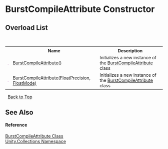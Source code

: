 # BurstCompileAttribute Constructor 
 


## Overload List
&nbsp;<table><tr><th></th><th>Name</th><th>Description</th></tr><tr><td>![Public method](media/pubmethod.gif "Public method")</td><td><a href="M_Unity_Collections_BurstCompileAttribute__ctor">BurstCompileAttribute()</a></td><td>
Initializes a new instance of the <a href="T_Unity_Collections_BurstCompileAttribute">BurstCompileAttribute</a> class</td></tr><tr><td>![Public method](media/pubmethod.gif "Public method")</td><td><a href="M_Unity_Collections_BurstCompileAttribute__ctor_1">BurstCompileAttribute(FloatPrecision, FloatMode)</a></td><td>
Initializes a new instance of the <a href="T_Unity_Collections_BurstCompileAttribute">BurstCompileAttribute</a> class</td></tr></table>&nbsp;
<a href="#burstcompileattribute-constructor">Back to Top</a>

## See Also


#### Reference
<a href="T_Unity_Collections_BurstCompileAttribute">BurstCompileAttribute Class</a><br /><a href="N_Unity_Collections">Unity.Collections Namespace</a><br />